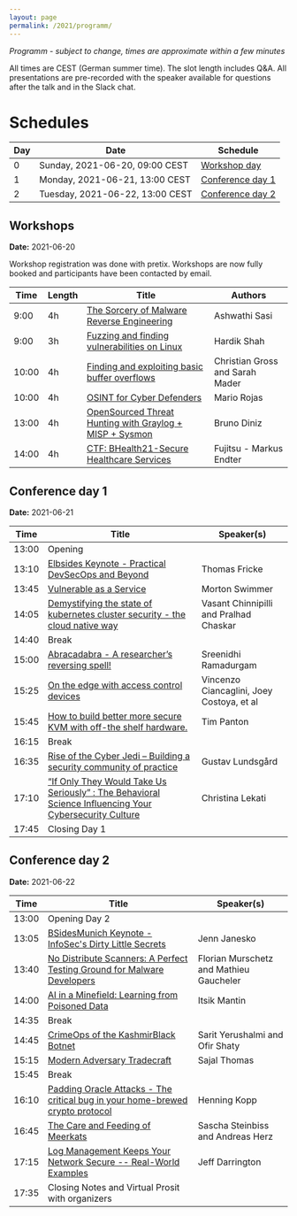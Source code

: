 ```yaml
---
layout: page
permalink: /2021/programm/
---
```


_Programm - subject to change, times are approximate within a few minutes_

All times are CEST (German summer time). The slot length includes Q&A. All presentations are pre-recorded with the speaker available for questions after the talk and in the Slack chat.

# Schedules

| Day | Date | Schedule
|-----|------|------
| 0   | Sunday,  2021-06-20, 09:00 CEST | [Workshop day](#workshops)
| 1   | Monday,  2021-06-21, 13:00 CEST | [Conference day 1](#conference-day-1)
| 2   | Tuesday, 2021-06-22, 13:00 CEST | [Conference day 2](#conference-day-2)


## Workshops
**Date:** 2021-06-20

Workshop registration was done with pretix. Workshops are now fully booked and participants have been contacted by email.

| Time  | Length | Title                   | Authors
|-------|--------|-------------------------|---------------
|  9:00 | 4h     | [The Sorcery of Malware Reverse Engineering](workshop-reversing)    | Ashwathi Sasi
|  9:00 | 3h     | [Fuzzing and finding vulnerabilities on Linux](workshop-fuzzing) | Hardik Shah
| 10:00 | 4h     | [Finding and exploiting basic buffer overflows](workshop-buffer-overflows)       | Christian Gross and Sarah Mader
| 10:00 | 4h     | [OSINT for Cyber Defenders](workshop-osint)   | Mario Rojas
| 13:00 | 4h     | [OpenSourced Threat Hunting with Graylog + MISP + Sysmon](workshop-threat-hunting) | Bruno Diniz
| 14:00 | 4h     | [CTF: BHealth21-Secure Healthcare Services](ctf-health) | Fujitsu - Markus Endter


## Conference day 1
**Date:** 2021-06-21

| Time  | Title                   | Speaker(s)
|-------|--------------------------|---------------
| 13:00 | Opening
| 13:10 | [Elbsides Keynote - Practical DevSecOps and Beyond](keynote-elbsides)       | Thomas Fricke
| 13:45 | [Vulnerable as a Service](swimmer)   | Morton Swimmer
| 14:05 | [Demystifying the state of kubernetes cluster security - the cloud native way](chinnipilli)    | Vasant Chinnipilli and Pralhad Chaskar
| 14:40 | Break
| 15:00 | [Abracadabra - A researcher’s reversing spell!](sreenidhi) | Sreenidhi Ramadurgam
| 15:25 | [On the edge with access control devices](vincenzo) |Vincenzo Ciancaglini, Joey Costoya, et al
| 15:45 | [How to build better more secure KVM with off-the shelf hardware.](timpanton)	| Tim Panton
| 16:15 | Break
| 16:35 | [Rise of the Cyber Jedi – Building a security community of practice](gustav) | Gustav Lundsgård
| 17:10 | [“If Only They Would Take Us Seriously” : The Behavioral Science Influencing Your Cybersecurity Culture](lekati) |Christina Lekati
| 17:45 | Closing Day 1



## Conference day 2
**Date:** 2021-06-22

| Time	|  Title | Speaker(s)
|-------|-------|--------
| 13:00 | Opening Day 2
| 13:05 | [BSidesMunich Keynote - InfoSec's Dirty Little Secrets](keynote-bsidesmuc)	|  Jenn Janesko
| 13:40 | [No Distribute Scanners: A Perfect Testing Ground for Malware Developers](gaucheler) | Florian Murschetz and Mathieu Gaucheler
| 14:00 | [AI in a Minefield: Learning from Poisoned Data](mantin) | Itsik Mantin
| 14:35 | Break
| 14:45 | [CrimeOps of the KashmirBlack Botnet](yerushalmi)	| Sarit Yerushalmi and Ofir Shaty
| 15:15 | [Modern Adversary Tradecraft](sajal) | Sajal Thomas
| 15:45 |  Break
| 16:10 | [Padding Oracle Attacks - The critical bug in your home-brewed crypto protocol](henning) | Henning Kopp
| 16:45 | [The Care and Feeding of Meerkats](steinbiss) | Sascha Steinbiss and Andreas Herz
| 17:15 | [Log Management Keeps Your Network Secure -- Real-World Examples](jeff) | Jeff Darrington
| 17:35 | Closing Notes and Virtual Prosit with organizers
